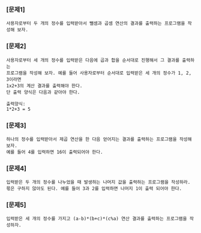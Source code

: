 ### [문제1] 
```
사용자로부터 두 개의 정수를 입력받아서 뺄셈과 곱셈 연산의 결과를 출력하는 프로그램을 작성해 보자.
```

### [문제2] 
```
사용자로부터 세 개의 정수를 입력받은 다음에 곱과 합을 순서대로 진행해서 그 결과를 출력하는 
프로그램을 작성해 보자. 예를 들어 사용자로부터 순서대로 입력받은 세 개의 정수가 1, 2, 3이라면
1x2+3의 계산 결과를 출력해야 한다.
단 출력 양식은 다음과 같아야 한다.
```
```
출력양식:
1*2+3 = 5
```
### [문제3] 
```
하나의 정수를 입력받아서 제곱 연산을 한 다음 얻어지는 결과를 출력하는 프로그램을 작성해 보자.
예를 들어 4를 입력하면 16이 출력되어야 한다.
```
### [문제4] 
```
입력받은 두 개의 정수를 나누었을 때 발생하는 나머지 값을 출력하는 프로그램을 작성하라. 
몫은 구하지 않아도 된다. 예를 들어 3과 2를 입력하면 나머지 1이 출력 되어야 한다.
```

### [문제5] 
```
입력받은 세 개의 정수를 가지고 (a-b)*(b+c)*(c%a) 연산 결과를 출력하는 프로그램을 작성하자.
```

